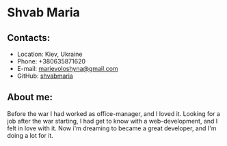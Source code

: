 # Shvab Maria

## Contacts:

- Location: Kiev, Ukraine
- Phone: +380635871620
- E-mail: marievoloshyna@gmail.com
- GitHub: [shvabmaria](https://github.com/shvabmaria)

## About me:

Before the war I had worked as office-manager, and I loved it. Looking for a job after the war starting, I had get to know with a web-development, and I felt in love with it. Now i'm dreaming to became a great developer, and I'm doing a lot for it.
